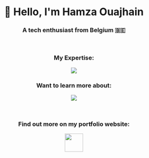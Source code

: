 <h1 align="center">👋 Hello, I'm Hamza Ouajhain</h1>
<h3 align="center">A tech enthusiast from Belgium 🇧🇪</h3>
<p>&nbsp;</p>
<h3 align="center">My Expertise:</h3>
<p align="center">
  <a href="https://hamzaouajhain.com/">
    <img src="https://skillicons.dev/icons?i=python,java,javascript"/>
  </a>
</p>
<h3 align="center">Want to learn more about:</h3>
<p align="center">
  <a href="https://hamzaouajhain.com/">
    <img src="https://skillicons.dev/icons?i=cpp,cs"/>
  </a>
</p>
<p>&nbsp;</p>
<h3 align="center">Find out more on my portfolio website:</h3>
<p align="center">
  <a href="https://hamzaouajhain.com">
    <img src="https://hamzaouajhain.com/portfolio2.ico" height="50">
  </a>
</p>

